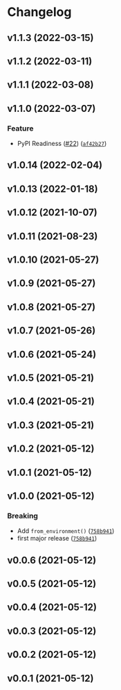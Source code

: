 # Changelog

<!--next-version-placeholder-->

## v1.1.3 (2022-03-15)


## v1.1.2 (2022-03-11)


## v1.1.1 (2022-03-08)


## v1.1.0 (2022-03-07)
### Feature
* PyPI Readiness ([#22](https://github.com/WIPACrepo/wipac-dev-tools/issues/22)) ([`af42b27`](https://github.com/WIPACrepo/wipac-dev-tools/commit/af42b273b97c774e21abd0b6dbedd74e2aaae8e5))

## v1.0.14 (2022-02-04)


## v1.0.13 (2022-01-18)


## v1.0.12 (2021-10-07)


## v1.0.11 (2021-08-23)


## v1.0.10 (2021-05-27)


## v1.0.9 (2021-05-27)


## v1.0.8 (2021-05-27)


## v1.0.7 (2021-05-26)


## v1.0.6 (2021-05-24)


## v1.0.5 (2021-05-21)


## v1.0.4 (2021-05-21)


## v1.0.3 (2021-05-21)


## v1.0.2 (2021-05-12)


## v1.0.1 (2021-05-12)


## v1.0.0 (2021-05-12)
### Breaking
* Add `from_environment()` ([`758b941`](https://github.com/WIPACrepo/wipac-dev-tools/commit/758b941b1a7cd7d0fd711ee9d1c9115c22260eac))
* first major release ([`758b941`](https://github.com/WIPACrepo/wipac-dev-tools/commit/758b941b1a7cd7d0fd711ee9d1c9115c22260eac))

## v0.0.6 (2021-05-12)


## v0.0.5 (2021-05-12)


## v0.0.4 (2021-05-12)


## v0.0.3 (2021-05-12)


## v0.0.2 (2021-05-12)


## v0.0.1 (2021-05-12)

